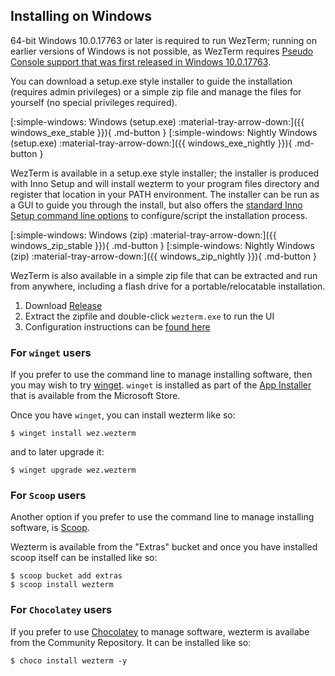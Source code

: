 ## Installing on Windows

64-bit Windows 10.0.17763 or later is required to run WezTerm; running on
earlier versions of Windows is not possible, as WezTerm requires [Pseudo
Console support that was first released in Windows
10.0.17763](https://devblogs.microsoft.com/commandline/windows-command-line-introducing-the-windows-pseudo-console-conpty/).

You can download a setup.exe style installer to guide the installation
(requires admin privileges) or a simple zip file and manage the files for
yourself (no special privileges required).

[:simple-windows: Windows (setup.exe) :material-tray-arrow-down:]({{ windows_exe_stable }}){ .md-button }
[:simple-windows: Nightly Windows (setup.exe) :material-tray-arrow-down:]({{ windows_exe_nightly }}){ .md-button }

WezTerm is available in a setup.exe style installer; the installer is produced
with Inno Setup and will install wezterm to your program files directory and
register that location in your PATH environment.  The installer can be run
as a GUI to guide you through the install, but also offers the [standard
Inno Setup command line options](https://jrsoftware.org/ishelp/index.php?topic=setupcmdline)
to configure/script the installation process.

[:simple-windows: Windows (zip) :material-tray-arrow-down:]({{ windows_zip_stable }}){ .md-button }
[:simple-windows: Nightly Windows (zip) :material-tray-arrow-down:]({{ windows_zip_nightly }}){ .md-button }

WezTerm is also available in a simple zip file that can be extracted and
run from anywhere, including a flash drive for a portable/relocatable
installation.

1. Download <a href="{{ windows_zip_stable }}">Release</a>
2. Extract the zipfile and double-click `wezterm.exe` to run the UI
3. Configuration instructions can be [found here](../config/files.md)

### For `winget` users

If you prefer to use the command line to manage installing software,
then you may wish to try [winget](https://github.com/microsoft/winget-cli#installing-the-client).
`winget` is installed as part of the [App Installer](https://www.microsoft.com/en-us/p/app-installer/9nblggh4nns1)
that is available from the Microsoft Store.

Once you have `winget`, you can install wezterm like so:

```console
$ winget install wez.wezterm
```

and to later upgrade it:

```console
$ winget upgrade wez.wezterm
```

### For `Scoop` users

Another option if you prefer to use the command line to manage installing
software, is [Scoop](https://scoop.sh/).

Wezterm is available from the "Extras" bucket and once you have installed
scoop itself can be installed like so:

```console
$ scoop bucket add extras
$ scoop install wezterm
```

### For `Chocolatey` users

If you prefer to use [Chocolatey](https://chocolatey.org) to manage software,
wezterm is availabe from the Community Repository.  It can be installed like
so:

```console
$ choco install wezterm -y
```
